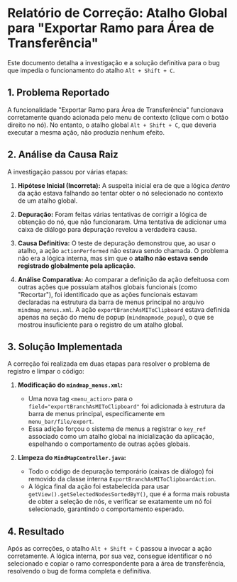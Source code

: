 # Relatório de Correção: Atalho Global para "Exportar Ramo para Área de Transferência"

Este documento detalha a investigação e a solução definitiva para o bug que impedia o funcionamento do atalho `Alt + Shift + C`.

## 1. Problema Reportado

A funcionalidade "Exportar Ramo para Área de Transferência" funcionava corretamente quando acionada pelo menu de contexto (clique com o botão direito no nó). No entanto, o atalho global `Alt + Shift + C`, que deveria executar a mesma ação, não produzia nenhum efeito.

## 2. Análise da Causa Raiz

A investigação passou por várias etapas:

1.  **Hipótese Inicial (Incorreta):** A suspeita inicial era de que a lógica *dentro* da ação estava falhando ao tentar obter o nó selecionado no contexto de um atalho global.

2.  **Depuração:** Foram feitas várias tentativas de corrigir a lógica de obtenção do nó, que não funcionaram. Uma tentativa de adicionar uma caixa de diálogo para depuração revelou a verdadeira causa.

3.  **Causa Definitiva:** O teste de depuração demonstrou que, ao usar o atalho, a ação `actionPerformed` não estava sendo chamada. O problema não era a lógica interna, mas sim que o **atalho não estava sendo registrado globalmente pela aplicação**.

4.  **Análise Comparativa:** Ao comparar a definição da ação defeituosa com outras ações que possuíam atalhos globais funcionais (como "Recortar"), foi identificado que as ações funcionais estavam declaradas na estrutura da barra de menus principal no arquivo `mindmap_menus.xml`. A ação `exportBranchAsMIToClipboard` estava definida apenas na seção do menu de popup (`mindmapmode_popup`), o que se mostrou insuficiente para o registro de um atalho global.

## 3. Solução Implementada

A correção foi realizada em duas etapas para resolver o problema de registro e limpar o código:

1.  **Modificação do `mindmap_menus.xml`:**
    *   Uma nova tag `<menu_action>` para o `field="exportBranchAsMIToClipboard"` foi adicionada à estrutura da barra de menus principal, especificamente em `menu_bar/file/export`.
    *   Essa adição forçou o sistema de menus a registrar o `key_ref` associado como um atalho global na inicialização da aplicação, espelhando o comportamento de outras ações globais.

2.  **Limpeza do `MindMapController.java`:**
    *   Todo o código de depuração temporário (caixas de diálogo) foi removido da classe interna `ExportBranchAsMIToClipboardAction`.
    *   A lógica final da ação foi estabelecida para usar `getView().getSelectedNodesSortedByY()`, que é a forma mais robusta de obter a seleção de nós, e verificar se exatamente um nó foi selecionado, garantindo o comportamento esperado.

## 4. Resultado

Após as correções, o atalho `Alt + Shift + C` passou a invocar a ação corretamente. A lógica interna, por sua vez, consegue identificar o nó selecionado e copiar o ramo correspondente para a área de transferência, resolvendo o bug de forma completa e definitiva.
